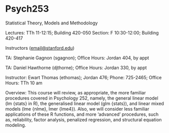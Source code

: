 # Psych253
Statistical Theory, Models and Methodology

Lectures: TTh 11-12:15; Building 420-050
Section: F 10:30-12:00; Building 420-417

Instructors (email@stanford.edu)

TA: Stephanie Gagnon (sgagnon);
Office Hours: Jordan 404, by appt

TA: Daniel Hawthorne (djthorne);
Office Hours: Jordan 330, by appt

Instructor: Ewart Thomas (ethomas);
Jordan 476; Phone: 725-2465; 
Office Hours: TTh 10 am

Overview: 
This course will review, as appropriate, the more familiar procedures covered in Psychology 252, namely, the general linear model (lm {stats} in R), the generalised linear model (glm {stats}), and linear mixed models (lme {nlme}, lmer {lme4}).  Also, we will consider less familiar applications of these R functions, and more ‘advanced’ procedures, such as, reliability, factor analysis, penalized regression, and structural equation modeling. 
